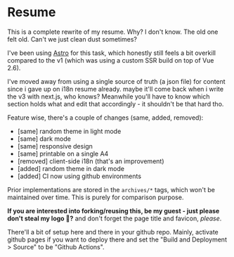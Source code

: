 # Resume

This is a complete rewrite of my resume. Why? I don't know. The old one felt old. Can't we just clean dust sometimes?

I've been using [Astro](https://astro.build) for this task, which honestly still feels a bit overkill compared to the v1 (which was using a custom SSR build on top of Vue 2.6).

I've moved away from using a single source of truth (a json file) for content since i gave up on i18n resume already. maybe it'll come back when i write the v3 with next.js, who knows? Meanwhile you'll have to know which section holds what and edit that accordingly - it shouldn't be that hard tho.

Feature wise, there's a couple of changes (same, added, removed):
- [same] random theme in light mode
- [same] dark mode
- [same] responsive design
- [same] printable on a single A4
- [removed] client-side i18n (that's an improvement)
- [added] random theme in dark mode
- [added] CI now using github environments

Prior implementations are stored in the `archives/*` tags, which won't be maintained over time. This is purely for comparison purpose.

**If you are interested into forking/reusing this, be my guest - just please don't steal my logo 🧐?** and don't forget the page title and favicon, _please_.

There'll a bit of setup here and there in your github repo. Mainly, activate github pages if you want to deploy there and set the "Build and Deployment > Source" to be "Github Actions".
